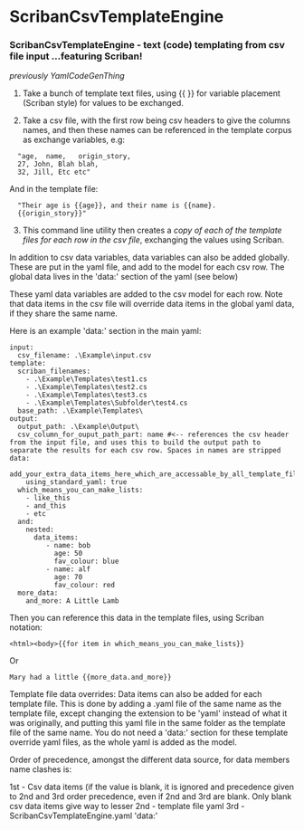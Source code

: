 # ScribanCsvTemplateEngine
### ScribanCsvTemplateEngine - text (code) templating from csv file input ...featuring Scriban!
_previously YamlCodeGenThing_

1) Take a bunch of template text files, using {{ }} for variable placement (Scriban style) for values to be exchanged.

2) Take a csv file, with the first row being csv headers to give the columns names, and then these names can be referenced in the template corpus as exchange variables, e.g: 
```
  "age,  name,   origin_story,
  27, John, Blah blah,
  32, Jill, Etc etc"
```
And in the template file:
```
  "Their age is {{age}}, and their name is {{name}.
  {{origin_story}}"
```     
3) This command line utility then creates a _*copy of each* of the template files for each row in the csv file_, exchanging the values using Scriban.


In addition to csv data variables, data variables can also be added globally. These are put in the yaml file, and add to the model for each csv row.
The global data lives in the 'data:' section of the yaml (see below)

These yaml data variables are added to the csv model for each row. Note that data items in the csv file will override data items in the global yaml data, if they share the same name. 

Here is an example 'data:' section in the main yaml:

```#Example program yaml
input:
  csv_filename: .\Example\input.csv
template:
  scriban_filenames:
    - .\Example\Templates\test1.cs
    - .\Example\Templates\test2.cs
    - .\Example\Templates\test3.cs
    - .\Example\Templates\Subfolder\test4.cs
  base_path: .\Example\Templates\
output:
  output_path: .\Example\Output\
  csv_column_for_ouput_path_part: name #<-- references the csv header from the input file, and uses this to build the output path to separate the results for each csv row. Spaces in names are stripped
data:
  add_your_extra_data_items_here_which_are_accessable_by_all_template_files:
    using_standard_yaml: true
  which_means_you_can_make_lists:
    - like_this
    - and_this
    - etc
  and:
    nested:
      data_items:
         - name: bob
           age: 50
           fav_colour: blue
         - name: alf
           age: 70
           fav_colour: red
  more_data:
    and_more: A Little Lamb
```
    

Then you can reference this data in the template files, using Scriban notation: 

  `<html><body>{{for item in which_means_you_can_make_lists}}`
  
Or

  `Mary had a little {{more_data.and_more}}`

Template file data overrides:
Data items can also be added for each template file. This is done by adding a .yaml file of the same name as the template file, except changing the extension to be 'yaml' instead of what it was originally, and putting this yaml file in the same folder as the template file of the same name. You do not need a 'data:' section for these template override yaml files, as the whole yaml is added as the model. 

Order of precedence, amongst the different data source, for data members name clashes is:

1st - Csv data items   (if the value is blank, it is ignored and precedence given to 2nd and 3rd order precedence, even if 2nd and 3rd are blank. Only blank csv data items give way to lesser
2nd - template file yaml
3rd - ScribanCsvTemplateEngine.yaml 'data:'
